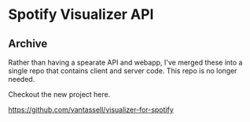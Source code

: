 # Spotify Visualizer API

## Archive

Rather than having a spearate API and webapp, I've merged these into a single repo that contains client and server code. This repo is no longer needed.

Checkout the new project here.

https://github.com/vantassell/visualizer-for-spotify

